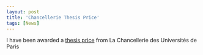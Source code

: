 ```yaml
---
layout: post
title: 'Chancellerie Thesis Price'
tags: [News]
---
```



I have been awarded a [thesis price](https://www.sorbonne.fr/wp-content/uploads/Prix-de-la-chancellerie-2019-livret-laur%C3%A9ats.pdf) from 
La Chancellerie des Universités de Paris


